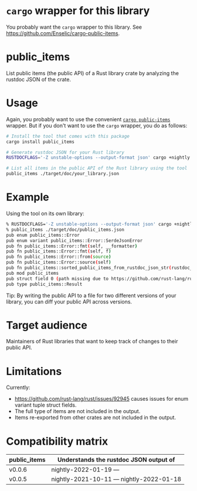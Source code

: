 # `cargo` wrapper for this library

You probably want the `cargo` wrapper to this library. See https://github.com/Enselic/cargo-public-items.

# public_items

List public items (the public API) of a Rust library crate by analyzing the rustdoc JSON of the crate.

# Usage

Again, you probably want to use the convenient [`cargo public-items`](https://crates.io/crates/cargo-public-items) wrapper. But if you don't want to use the `cargo` wrapper, you do as follows:

```bash
# Install the tool that comes with this package
cargo install public_items

# Generate rustdoc JSON for your Rust library
RUSTDOCFLAGS='-Z unstable-options --output-format json' cargo +nightly doc --lib --no-deps

# List all items in the public API of the Rust library using the tool
public_items ./target/doc/your_library.json
```

# Example

Using the tool on its own library:
```bash
% RUSTDOCFLAGS='-Z unstable-options --output-format json' cargo +nightly doc --lib --no-deps
% public_items ./target/doc/public_items.json
pub enum public_items::Error
pub enum variant public_items::Error::SerdeJsonError
pub fn public_items::Error::fmt(self, __formatter)
pub fn public_items::Error::fmt(self, f)
pub fn public_items::Error::from(source)
pub fn public_items::Error::source(self)
pub fn public_items::sorted_public_items_from_rustdoc_json_str(rustdoc_json_str)
pub mod public_items
pub struct field 0 (path missing due to https://github.com/rust-lang/rust/issues/92945)
pub type public_items::Result
```

Tip: By writing the public API to a file for two different versions of your library, you can diff your public API across versions.

# Target audience

Maintainers of Rust libraries that want to keep track of changes to their public API.

# Limitations

Currently:
* https://github.com/rust-lang/rust/issues/92945 causes issues for enum variant tuple struct fields.
* The full type of items are not included in the output.
* Items re-exported from other crates are not included in the output.

# Compatibility matrix

| public_items  | Understands the rustdoc JSON output of  |
| ------------- | --------------------------------------- |
| v0.0.6        | nightly-2022-01-19 —                    |
| v0.0.5        | nightly-2021-10-11 — nightly-2022-01-18 |
